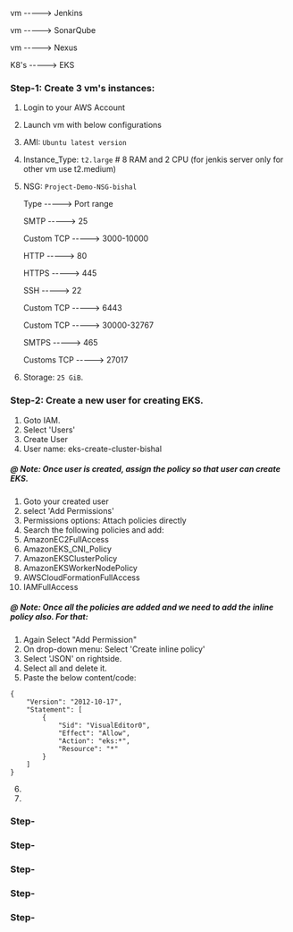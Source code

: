 vm -----> Jenkins

vm -----> SonarQube

vm -----> Nexus

K8's -----> EKS

### Step-1: Create 3 vm's instances:
1. Login to your AWS Account
2. Launch vm with below configurations
   
  1. AMI: ```Ubuntu latest version```
  2. Instance_Type: ```t2.large``` # 8 RAM and 2 CPU (for jenkis server only for other vm use t2.medium)
  3. NSG: ```Project-Demo-NSG-bishal```
     
     Type -----> Port range
     
     SMTP -----> 25
     
     Custom TCP -----> 3000-10000
     
     HTTP -----> 80
     
     HTTPS -----> 445
     
     SSH -----> 22
     
     Custom TCP -----> 6443
     
     Custom TCP -----> 30000-32767
     
     SMTPS -----> 465
     
     Customs TCP -----> 27017
     
  4. Storage: ```25 GiB```.
 

### Step-2: Create a new user for creating EKS.
1. Goto IAM.
2. Select 'Users'
3. Create User
4. User name: eks-create-cluster-bishal
##### @ Note: Once user is created, assign the policy so that user can create EKS.

1. Goto your created user
2. select 'Add Permissions'
3. Permissions options: Attach policies directly
4. Search the following policies and add:
  1. AmazonEC2FullAccess
  2. AmazonEKS_CNI_Policy
  3. AmazonEKSClusterPolicy
  4. AmazonEKSWorkerNodePolicy
  5. AWSCloudFormationFullAccess
  6. IAMFullAccess

##### @ Note: Once all the policies are added and we need to add the inline policy also. For that:
1. Again Select "Add Permission"
2. On drop-down menu: Select 'Create inline policy'
3. Select 'JSON' on rightside.
4. Select all and delete it.
5. Paste the below content/code:
```
{
    "Version": "2012-10-17",
    "Statement": [
        {
            "Sid": "VisualEditor0",
            "Effect": "Allow",
            "Action": "eks:*",
            "Resource": "*"
        }
    ]
}
```
6. 
8. 
### Step-

### Step-

### Step-

### Step-

### Step-
